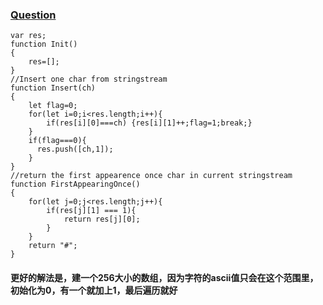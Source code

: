### [Question](https://www.nowcoder.com/practice/00de97733b8e4f97a3fb5c680ee10720?tpId=13&tqId=11207&tPage=3&rp=3&ru=%2Fta%2Fcoding-interviews&qru=%2Fta%2Fcoding-interviews%2Fquestion-ranking)
```
var res;
function Init()
{
    res=[];
}
//Insert one char from stringstream
function Insert(ch)
{
    let flag=0;
    for(let i=0;i<res.length;i++){
        if(res[i][0]===ch) {res[i][1]++;flag=1;break;}
    }
    if(flag===0){
      res.push([ch,1]);  
    }
}
//return the first appearence once char in current stringstream
function FirstAppearingOnce()
{
    for(let j=0;j<res.length;j++){
        if(res[j][1] === 1){
            return res[j][0];
        }
    }
    return "#";
}
```

#### 更好的解法是，建一个256大小的数组，因为字符的ascii值只会在这个范围里，初始化为0，有一个就加上1，最后遍历就好
